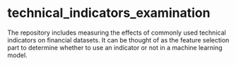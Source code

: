# technical_indicators_examination
The repository includes measuring the effects of commonly used technical indicators on financial datasets. It can be thought of as the feature selection part to determine whether to use an indicator or not in a machine learning model.
